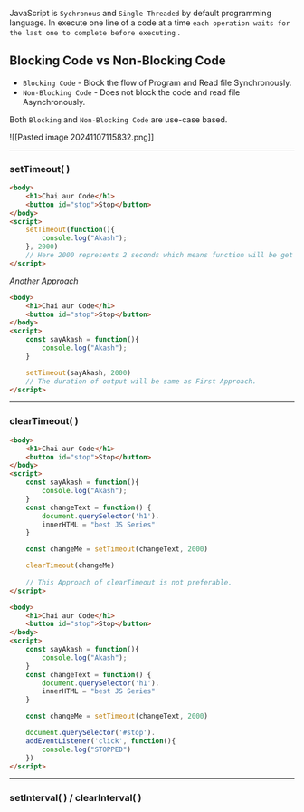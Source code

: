 JavaScript is `Sychronous` and `Single Threaded` by default programming language. In execute one line of a code at a time `each operation waits for the last one to complete before executing` .

## Blocking Code vs Non-Blocking Code

 - `Blocking Code` - Block the flow of Program and Read file Synchronously.
 - `Non-Blocking Code` - Does not block the code and read file Asynchronously.

Both `Blocking` and `Non-Blocking Code` are use-case based. 

![[Pasted image 20241107115832.png]]

---
### setTimeout( )

```HTML
<body>
	<h1>Chai aur Code</h1>
	<button id="stop">Stop</button>
</body>
<script>
	setTimeout(function(){
		console.log("Akash");
	}, 2000)
	// Here 2000 represents 2 seconds which means function will be get executed after 2 seconds.
</script>
```


*Another Approach*
```HTML
<body>
	<h1>Chai aur Code</h1>
	<button id="stop">Stop</button>
</body>
<script>
	const sayAkash = function(){
		console.log("Akash");
	}

	setTimeout(sayAkash, 2000)
	// The duration of output will be same as First Approach.
</script>
```

-------------------------------------------------------------------------------
### clearTimeout( )

```HTML
<body>
	<h1>Chai aur Code</h1>
	<button id="stop">Stop</button>
</body>
<script>
	const sayAkash = function(){
		console.log("Akash");
	}
	const changeText = function() {
		document.querySelector('h1').
		innerHTML = "best JS Series"
	}

	const changeMe = setTimeout(changeText, 2000)

	clearTimeout(changeMe)
	
	// This Approach of clearTimeout is not preferable.
</script>
```


```HTML
<body>
	<h1>Chai aur Code</h1>
	<button id="stop">Stop</button>
</body>
<script>
	const sayAkash = function(){
		console.log("Akash");
	}
	const changeText = function() {
		document.querySelector('h1').
		innerHTML = "best JS Series"
	}

	const changeMe = setTimeout(changeText, 2000)

	document.querySelector('#stop').
	addEventListener('click', function(){
		console.log("STOPPED")
	})
</script>
```

--------------------------------------------------------------------------------

### setInterval( ) / clearInterval( )



